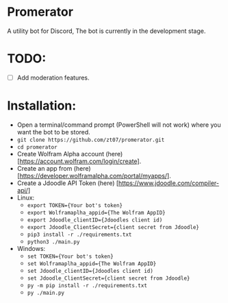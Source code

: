 # Promerator
A utility bot for Discord, The bot is currently in the development stage.

# TODO:
* [ ] Add moderation features.


# Installation:
* Open a terminal/command prompt (PowerShell will not work) where you want the bot to be stored.
* `git clone https://github.com/zt07/promerator.git`
* `cd promerator`
* Create Wolfram Alpha account (here)[https://account.wolfram.com/login/create].
* Create an app from (here)[https://developer.wolframalpha.com/portal/myapps/].
* Create a Jdoodle API Token (here) [https://www.jdoodle.com/compiler-api/]
* Linux:
	* `export TOKEN={Your bot's token}`
	* `export Wolframaplha_appid={The Wolfram AppID}`
	* `export Jdoodle_clientID={Jdoodles client id)`
	* `export Jdoodle_ClientSecret={client secret from Jdoodle}`
	* `pip3 install -r ./requirements.txt`
	* `python3 ./main.py`
* Windows:
	* `set TOKEN={Your bot's token}`
	* `set Wolframaplha_appid={The Wolfram AppID}`
	* `set Jdoodle_clientID={Jdoodles client id)`
	* `set Jdoodle_ClientSecret={client secret from Jdoodle}`
	* `py -m pip install -r ./requirements.txt`
	* `py ./main.py`

